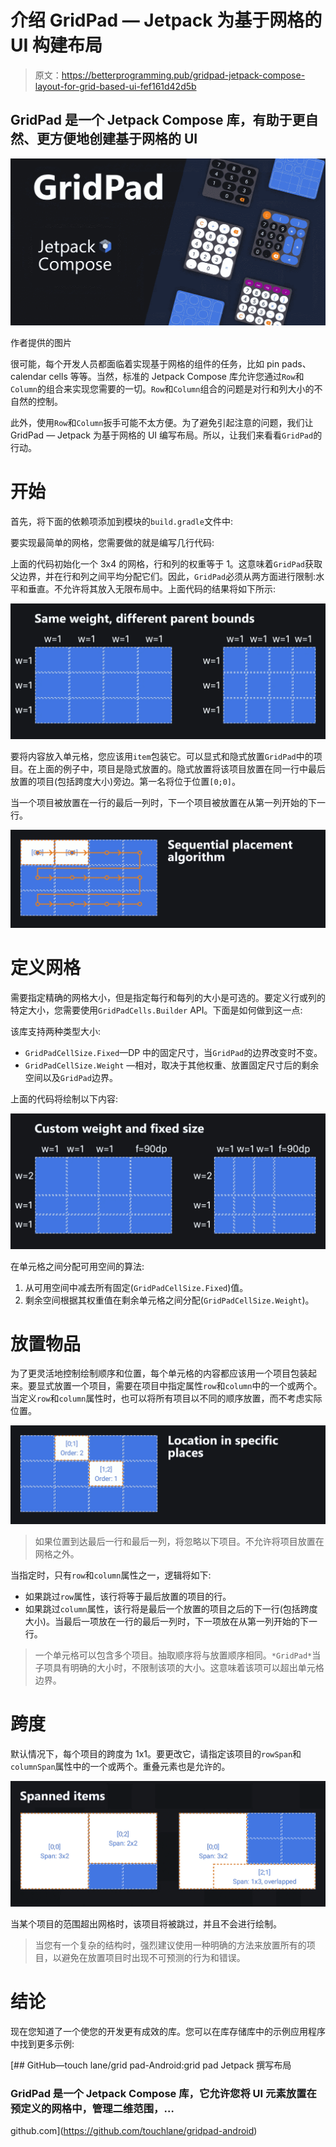# 介绍 GridPad — Jetpack 为基于网格的 UI 构建布局

> 原文：<https://betterprogramming.pub/gridpad-jetpack-compose-layout-for-grid-based-ui-fef161d42d5b>

## GridPad 是一个 Jetpack Compose 库，有助于更自然、更方便地创建基于网格的 UI

![](img/bfd7b50b5253c05a9a7fe05b9e965c16.png)

作者提供的图片

很可能，每个开发人员都面临着实现基于网格的组件的任务，比如 pin pads、calendar cells 等等。当然，标准的 Jetpack Compose 库允许您通过`Row`和`Column`的组合来实现您需要的一切。`Row`和`Column`组合的问题是对行和列大小的不自然的控制。

此外，使用`Row`和`Column`扳手可能不太方便。为了避免引起注意的问题，我们让 GridPad — Jetpack 为基于网格的 UI 编写布局。所以，让我们来看看`GridPad`的行动。

# 开始

首先，将下面的依赖项添加到模块的`build.gradle`文件中:

要实现最简单的网格，您需要做的就是编写几行代码:

上面的代码初始化一个 3x4 的网格，行和列的权重等于 1。这意味着`GridPad`获取父边界，并在行和列之间平均分配它们。因此，`GridPad`必须从两方面进行限制:水平和垂直。不允许将其放入无限布局中。上面代码的结果将如下所示:

![](img/71b711c45d3a91f33d51f1f100dfca02.png)

要将内容放入单元格，您应该用`item`包装它。可以显式和隐式放置`GridPad`中的项目。在上面的例子中，项目是隐式放置的。隐式放置将该项目放置在同一行中最后放置的项目(包括跨度大小)旁边。第一名将位于位置`[0;0]`。

当一个项目被放置在一行的最后一列时，下一个项目被放置在从第一列开始的下一行。

![](img/bc16f7378610cc5b50cd642980c6a9c0.png)

# 定义网格

需要指定精确的网格大小，但是指定每行和每列的大小是可选的。要定义行或列的特定大小，您需要使用`GridPadCells.Builder` API。下面是如何做到这一点:

该库支持两种类型大小:

*   `GridPadCellSize.Fixed`—DP 中的固定尺寸，当`GridPad`的边界改变时不变。
*   `GridPadCellSize.Weight` —相对，取决于其他权重、放置固定尺寸后的剩余空间以及`GridPad`边界。

上面的代码将绘制以下内容:

![](img/f1701916e5acdec592850352750ecb3c.png)

在单元格之间分配可用空间的算法:

1.  从可用空间中减去所有固定(`GridPadCellSize.Fixed`)值。
2.  剩余空间根据其权重值在剩余单元格之间分配(`GridPadCellSize.Weight`)。

# 放置物品

为了更灵活地控制绘制顺序和位置，每个单元格的内容都应该用一个项目包装起来。要显式放置一个项目，需要在项目中指定属性`row`和`column`中的一个或两个。当定义`row`和`column`属性时，也可以将所有项目以不同的顺序放置，而不考虑实际位置。

![](img/9e3c0f60b9a1a428debdaebd9e9c8b32.png)

> 如果位置到达最后一行和最后一列，将忽略以下项目。不允许将项目放置在网格之外。

当指定时，只有`row`和`column`属性之一，逻辑将如下:

*   如果跳过`row`属性，该行将等于最后放置的项目的行。
*   如果跳过`column`属性，该行将是最后一个放置的项目之后的下一行(包括跨度大小)。当最后一项放在一行的最后一列时，下一项放在从第一列开始的下一行。

> 一个单元格可以包含多个项目。抽取顺序将与放置顺序相同。`*GridPad*`当子项具有明确的大小时，不限制该项的大小。这意味着该项可以超出单元格边界。

# 跨度

默认情况下，每个项目的跨度为 1x1。要更改它，请指定该项目的`rowSpan`和`columnSpan`属性中的一个或两个。重叠元素也是允许的。

![](img/5f7be422fbc7408e702687435a31447d.png)

当某个项目的范围超出网格时，该项目将被跳过，并且不会进行绘制。

> 当您有一个复杂的结构时，强烈建议使用一种明确的方法来放置所有的项目，以避免在放置项目时出现不可预测的行为和错误。

# 结论

现在您知道了一个使您的开发更有成效的库。您可以在库存储库中的示例应用程序中找到更多示例:

[](https://github.com/touchlane/gridpad-android) [## GitHub—touch lane/grid pad-Android:grid pad Jetpack 撰写布局

### GridPad 是一个 Jetpack Compose 库，它允许您将 UI 元素放置在预定义的网格中，管理二维范围，…

github.com](https://github.com/touchlane/gridpad-android)